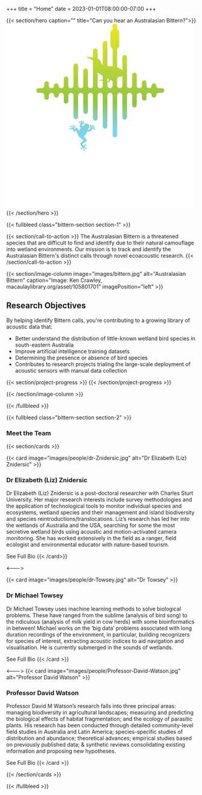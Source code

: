 +++
title = "Home"
date = 2023-01-01T08:00:00-07:00
+++

<!--
    Hero image is a stock image from adobe stock images
    https://images.app.goo.gl/41SYSDnxCKGj9Bku7

    I originally pulled the image from the host website
    (eavesdroppingonwetlandbirds.com.au)
-->

{{< section/hero
caption=""
title="Can you hear an Australasian Bittern?">}}
<a href="https://eavesdroppingonwetlandbirds.com.au/" target="_blank">
    <img src="project-logo.png" style="max-width: 100%">
</a>
{{< /section/hero >}}

{{< fullbleed class="bittern-section section-1" >}}

{{< section/call-to-action >}}
The Australasian Bittern is a threatened species that are difficult to find and
identify due to their natural camouflage into wetland environments. Our mission
is to track and identify the Australasian Bittern's distinct calls through novel
ecoacoustic research.
{{< /section/call-to-action >}}

{{< section/image-column
image="images/bittern.jpg"
alt="Australasian Bittern"
caption="Image: Ken Crawley, macaulaylibrary.org/asset/105801701"
imagePosition="left" >}}

<div class="progress-container">
    <div>
        <h2>Research Objectives</h3>
        <p>
            By helping identify Bittern calls, you're contributing to a growing
            library of acoustic data that:
        </p>
        <ul>
            <li>
                Better understand the distribution of little-known wetland bird
                species in south-eastern Australia
            </li>
            <li>Improve artificial intelligence training datasets</li>
            <li>Determining the presence or absence of bird species</li>
            <li>
                Contributes to research projects trialing the large-scale
                deployment of acoustic sensors with manual data collection
            </li>
        </ul>
    </div>
</div>

{{< section/project-progress >}}
{{< /section/project-progress >}}

{{< /section/image-column >}}

{{< /fullbleed >}}

{{< fullbleed class="bittern-section section-2" >}}

<h3 id="meet-the-team">Meet the Team</h3>

{{< section/cards >}}

{{< card image="images/people/dr-Znidersic.jpg" alt="Dr Elizabeth (Liz) Znidersic" >}}

### Dr Elizabeth (Liz) Znidersic

Dr Elizabeth (Liz) Znidersic is a post-doctoral researcher with Charles Sturt
University. Her major research interests include survey methodologies and the
application of technological tools to monitor individual species and ecosystems,
wetland species and their management and island biodiversity and species
reintroductions/translocations. Liz’s research has led her into the wetlands of
Australia and the USA, searching for some the most secretive wetland birds using
acoustic and motion-activated camera monitoring. She has worked extensively in
the field as a ranger, field ecologist and environmental educator with
nature-based tourism.

<sl-button slot="footer" href="https://www.csu.edu.au/research/ilws/team/profiles/members/elizabeth-znidersic" target="_blank">
    See Full Bio
</sl-button>
{{< /card>}}

<--->

{{< card image="images/people/dr-Towsey.jpg" alt="Dr Towsey" >}}

### Dr Michael Towsey

Dr Michael Towsey uses machine learning methods to solve biological problems.
These have ranged from the sublime (analysis of bird song) to the ridiculous
(analysis of milk yield in cow herds) with some bioinformatics in between!
Michael works on the ‘big data’ problems associated with long duration
recordings of the environment, in particular, building recognizers for species
of interest, extracting acoustic indices to aid navigation and visualisation.
He is currently submerged in the sounds of wetlands.

<sl-button slot="footer" href="https://www.csu.edu.au/research/ilws/team/research-members" target="_blank">
    See Full Bio
</sl-button>
{{< /card >}}

<--->
{{< card image="images/people/Professor-David-Watson.jpg" alt="Professor David Watson" >}}

### Professor David Watson

Professor David M Watson’s research falls into three principal areas: managing
biodiversity in agricultural landscapes; measuring and predicting the biological
effects of habitat fragmentation; and the ecology of parasitic plants. His
research has been conducted through detailed community-level field studies in
Australia and Latin America; species-specific studies of distribution and
abundance; theoretical advances; empirical studies based on previously published
data; & synthetic reviews consolidating existing information and proposing new
hypotheses.

<sl-button slot="footer" href="https://www.csu.edu.au/research/ilws/team/profiles/members/david-watson" target="_blank">
    See Full Bio
</sl-button>
{{< /card >}}

{{< /section/cards >}}

{{< /fullbleed >}}
